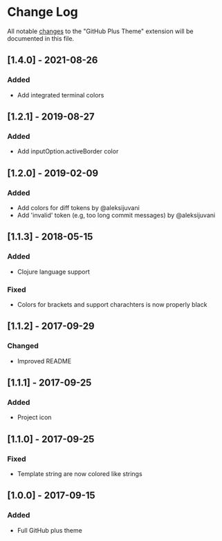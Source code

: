 # Change Log
All notable [changes](http://keepachangelog.com) to the "GitHub Plus Theme" extension will be documented in this file.

## [1.4.0] - 2021-08-26
### Added
- Add integrated terminal colors

## [1.2.1] - 2019-08-27
### Added
- Add inputOption.activeBorder color

## [1.2.0] - 2019-02-09
### Added
- Add colors for diff tokens by @aleksijuvani
- Add 'invalid' token (e.g, too long commit messages) by @aleksijuvani

## [1.1.3] - 2018-05-15
### Added
- Clojure language support
### Fixed
- Colors for brackets and support charachters is now properly black

## [1.1.2] - 2017-09-29
### Changed
- Improved README

## [1.1.1] - 2017-09-25
### Added
- Project icon

## [1.1.0] - 2017-09-25
### Fixed
- Template string are now colored like strings

## [1.0.0] - 2017-09-15
### Added
- Full GitHub plus theme
